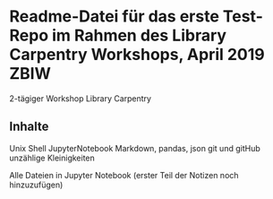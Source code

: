 # Readme-Datei für das erste Test-Repo im Rahmen des Library Carpentry Workshops, April 2019 ZBIW
2-tägiger Workshop
Library Carpentry

## Inhalte

Unix Shell
JupyterNotebook
Markdown, pandas, json
git und gitHub
unzählige Kleinigkeiten


Alle Dateien in Jupyter Notebook (erster Teil der Notizen noch hinzuzufügen)
